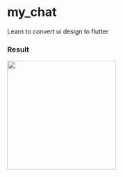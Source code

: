 # my_chat

Learn to convert ui design to flutter

### Result

[<img src="https://user-images.githubusercontent.com/13212986/210120781-85f07f72-e0ac-4045-91c4-04902ef90c95.png " width="250"/>](Screenshot_1672448772)

